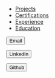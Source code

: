 * [Projects](/projects)
* [Certifications](/certifications)
* [Experience](/education)
* [Education](/education)

<a href="mailto:lmcrean@gmail.com"><button> Email </button></a>

<a href="http://linkedin.com/in/lmcrean"><button> LinkedIn </button></a>

<a href="http://github.com/lmcrean"><button> Github </button></a>